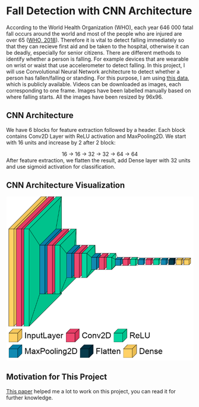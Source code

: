 # Fall Detection with CNN Architecture

According to the World Health Organization (WHO), each year 646 000 fatal fall occurs around the world and most of the people who are injured are over 65 ([WHO, 2018](https://www.who.int/news-room/fact-sheets/detail/falls)). Therefore it is vital to detect falling immediately so that they can recieve first aid and be taken to the hospital, otherwise it can be deadly, especially for senior citizens. There are different methods to identify whether a person is falling. For example devices that are wearable on wrist or waist that use accelerometer to detect falling. In this project, I will use Convolutional Neural Network architecture to detect whether a person has fallen/falling or standing. For this purpose, I am using [this data](http://fenix.univ.rzeszow.pl/~mkepski/ds/uf.html), which is publicly available. Videos can be downloaded as images, each corresponding to one frame. Images have been labelled manually based on where falling starts. All the images have been resized by 96x96.

## CNN Architecture

We have 6 blocks for feature extraction followed by a header. Each block contains Conv2D Layer with ReLU activation and MaxPooling2D. We start with 16 units and increase by 2 after 2 block:
<div align='center'>16 -> 16 -> 32 -> 32 -> 64 -> 64 <br />
<div align='left'> After feature extraction, we flatten the result, add Dense layer with 32 units and use sigmoid activation for classification.

## CNN Architecture Visualization
![FallNet](fallnet_architecture.png)

## Motivation for This Project
[This paper](https://ejmcm.com/article_5270_c142136d00a954b48008a9226edd5a07.pdf) helped me a lot to work on this project, you can read it for further knowledge.
